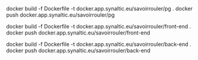 docker build -f Dockerfile -t docker.app.synaltic.eu/savoirrouler/pg .
docker push docker.app.synaltic.eu/savoirrouler/pg

docker build -f Dockerfile -t docker.app.synaltic.eu/savoirrouler/front-end .
docker push docker.app.synaltic.eu/savoirrouler/front-end

docker build -f Dockerfile -t docker.app.synaltic.eu/savoirrouler/back-end .
docker push docker.app.synaltic.eu/savoirrouler/back-end